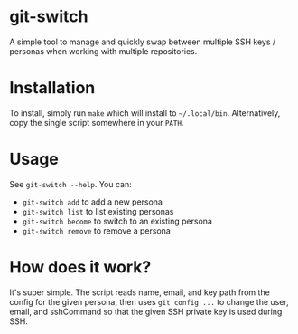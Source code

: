 # git-switch
A simple tool to manage and quickly swap between multiple SSH keys / personas when working with multiple repositories.

# Installation
To install, simply run `make` which will install to `~/.local/bin`. Alternatively, copy the single script somewhere in your `PATH`.

# Usage
See `git-switch --help`. You can:
- `git-switch add` to add a new persona
- `git-switch list` to list existing personas
- `git-switch become` to switch to an existing persona
- `git-switch remove` to remove a persona

# How does it work?
It's super simple. The script reads name, email, and key path from the config for the given persona, then uses `git config ...` to change the user, email, and sshCommand so that the given SSH private key is used during SSH.